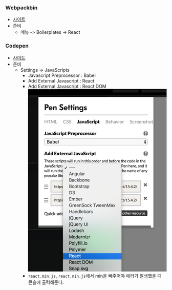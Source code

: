 ### Webpackbin
- [사이트](http://webpackbin.com)
- 준비
	- 메뉴 -> Boilerplates -> React

### Codepen
- [사이트](https://codepen.io/pen/)
- 준비
	- Settings -> JavaScripts
		- Javascript Preprocessor : Babel
		- Add External Javascript : React
		- Add External Javascript : React DOM
		![설정 화면](https://github.com/bsscco/react-study/blob/master/inflearn/02-setting.png)
		- ```react.min.js```, ```react.min.js```에서 min을 빼주어야 에러가 발생했을 때 콘솔에 출력해준다.

